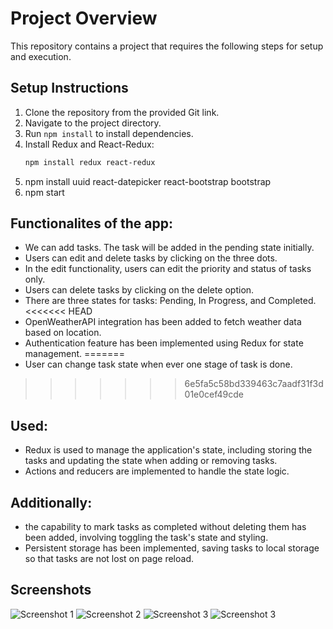 # Project Overview

This repository contains a project that requires the following steps for setup and execution.

## Setup Instructions

1. Clone the repository from the provided Git link.
2. Navigate to the project directory.
3. Run `npm install` to install dependencies.
4. Install Redux and React-Redux:
   ```bash
   npm install redux react-redux
5. npm install uuid react-datepicker react-bootstrap bootstrap 
6. npm start 

 ## Functionalites of the app:
-  We can add tasks. The task will be added in the pending state initially.
-  Users can edit and delete tasks by clicking on the three dots.
-  In the edit functionality, users can edit the priority and status of tasks only.
-  Users can delete tasks by clicking on the delete option.
-  There are three states for tasks: Pending, In Progress, and Completed.
<<<<<<< HEAD
-  OpenWeatherAPI integration has been added to fetch weather data based on location.
-  Authentication feature has been implemented using Redux for state management.
=======
-  User can change task state when ever one stage of task is done.
>>>>>>> 6e5fa5c58bd339463c7aadf31f3d01e0cef49cde
  
## Used:
- Redux is used to manage the application's state, including storing the tasks and updating the state when adding or removing tasks.
- Actions and reducers are implemented to handle the state logic.
  
## Additionally:
- the capability to mark tasks as completed without deleting them has been added, involving toggling the task's state and styling.
- Persistent storage has been implemented, saving tasks to local storage so that tasks are not lost on page reload.

## Screenshots

![Screenshot 1](./todo1.png)
![Screenshot 2](./todo2.png)
![Screenshot 3](./todo3.png)
![Screenshot 3](./todo4.png)
